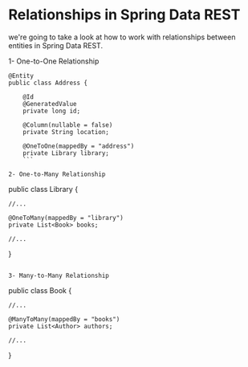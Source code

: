 # Relationships in Spring Data REST  
we're going to take a look at how to work with relationships between entities in Spring Data REST.  

1- One-to-One Relationship  
```  
@Entity
public class Address {

    @Id
    @GeneratedValue
    private long id;

    @Column(nullable = false)
    private String location;

    @OneToOne(mappedBy = "address")
    private Library library;  
    ```  
    
2- One-to-Many Relationship  

```  
public class Library {
 
    //...
 
    @OneToMany(mappedBy = "library")
    private List<Book> books;
 
    //...
 
}  
```  

3- Many-to-Many Relationship  

```
public class Book {
 
    //...
 
    @ManyToMany(mappedBy = "books")
    private List<Author> authors;
 
    //...
}  
```  

